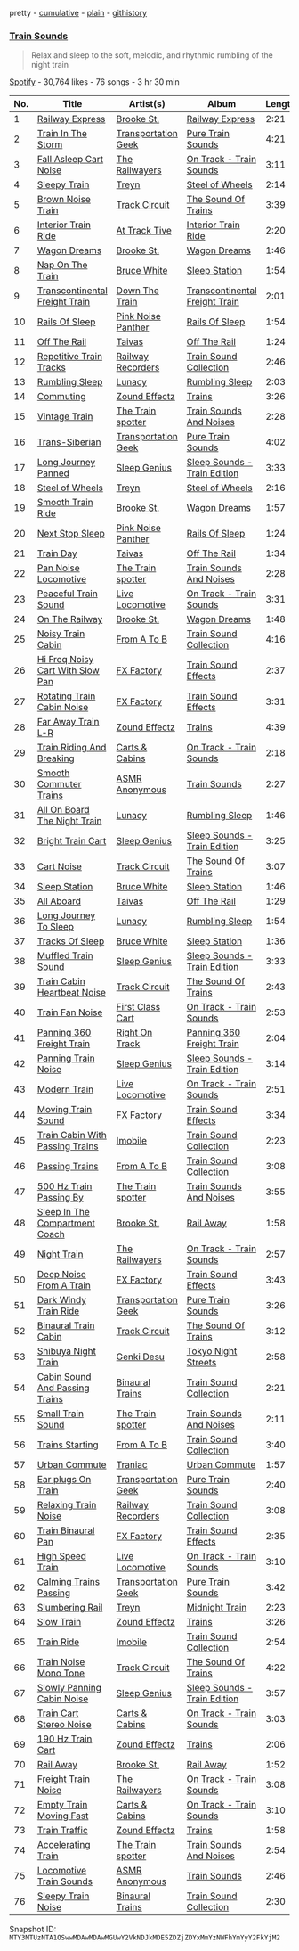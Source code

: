 pretty - [cumulative](/playlists/cumulative/37i9dQZF1DX9mxKt6WorzQ.md) - [plain](/playlists/plain/37i9dQZF1DX9mxKt6WorzQ) - [githistory](https://github.githistory.xyz/mackorone/spotify-playlist-archive/blob/main/playlists/plain/37i9dQZF1DX9mxKt6WorzQ)

### [Train Sounds](https://open.spotify.com/playlist/37i9dQZF1DX9mxKt6WorzQ)

> Relax and sleep to the soft, melodic, and rhythmic rumbling of the night train

[Spotify](https://open.spotify.com/user/spotify) - 30,764 likes - 76 songs - 3 hr 30 min

| No. | Title | Artist(s) | Album | Length |
|---|---|---|---|---|
| 1 | [Railway Express](https://open.spotify.com/track/57w2PtfGRtww8JYBrKV9HZ) | [Brooke St.](https://open.spotify.com/artist/1YCAJzn4RldXoowAlME5uB) | [Railway Express](https://open.spotify.com/album/3cGGU3QEfRMF1bstbe4zzV) | 2:21 |
| 2 | [Train In The Storm](https://open.spotify.com/track/77tXYTyluogxvdeUQDU3UW) | [Transportation Geek](https://open.spotify.com/artist/1WyV3XMcKRnrFsZt8KEWWI) | [Pure Train Sounds](https://open.spotify.com/album/50aCr83mi5PzJWDz6OFfti) | 4:21 |
| 3 | [Fall Asleep Cart Noise](https://open.spotify.com/track/69HPeOUxRupzMaZbxuHwtA) | [The Railwayers](https://open.spotify.com/artist/2YdRFg3oHeTDQi1OMLg95m) | [On Track \- Train Sounds](https://open.spotify.com/album/4KPbPPnnYMa4AIvHVEGmcu) | 3:11 |
| 4 | [Sleepy Train](https://open.spotify.com/track/2ramaiWalLOjWQLO46GJpn) | [Treyn](https://open.spotify.com/artist/6k55b19QHSIaukTKfIeQ7X) | [Steel of Wheels](https://open.spotify.com/album/0EDPgMo24oomhLxwlNfthe) | 2:14 |
| 5 | [Brown Noise Train](https://open.spotify.com/track/0gF7MgxBQJIx042PGbrWFr) | [Track Circuit](https://open.spotify.com/artist/7i2c7GB766bUWAiBN6yHuZ) | [The Sound Of Trains](https://open.spotify.com/album/33poigFw5SFmd6JjPh3kkA) | 3:39 |
| 6 | [Interior Train Ride](https://open.spotify.com/track/50Tlfmjf4bKfh7pLyrHbV4) | [At Track Tive](https://open.spotify.com/artist/7C3SNSvPH7zuGBVF0qR3PU) | [Interior Train Ride](https://open.spotify.com/album/2lPRdwNlIGGUSgz710vWJo) | 2:20 |
| 7 | [Wagon Dreams](https://open.spotify.com/track/0Eb1UJetNfc5KLFQd0rEtu) | [Brooke St.](https://open.spotify.com/artist/1YCAJzn4RldXoowAlME5uB) | [Wagon Dreams](https://open.spotify.com/album/6XiHNgQZrR3gutfWS1LfP1) | 1:46 |
| 8 | [Nap On The Train](https://open.spotify.com/track/3jyEGsc1Tca4MygygNiNDn) | [Bruce White](https://open.spotify.com/artist/4mzeWWSIsYV5WMOWtNkZ0x) | [Sleep Station](https://open.spotify.com/album/6euGL8NW5DCmFiZrdlYxy5) | 1:54 |
| 9 | [Transcontinental Freight Train](https://open.spotify.com/track/2aJtPlvgbYXSgTOoIiHEV2) | [Down The Train](https://open.spotify.com/artist/1qcOPMp8lzUDgyH352stxj) | [Transcontinental Freight Train](https://open.spotify.com/album/4v0whoC5vTY7MSnbVRQ1dz) | 2:01 |
| 10 | [Rails Of Sleep](https://open.spotify.com/track/06D7NhSXIs1k8nG5jT0uP5) | [Pink Noise Panther](https://open.spotify.com/artist/0qJsh3RHy0fi68ruyX3Kjf) | [Rails Of Sleep](https://open.spotify.com/album/6CzQdyEuURFqqVmXZeMdRq) | 1:54 |
| 11 | [Off The Rail](https://open.spotify.com/track/1Gfgi34GAcfU0j3hwOdl8i) | [Taivas](https://open.spotify.com/artist/458m1hra3eVTKqtfyAqRnt) | [Off The Rail](https://open.spotify.com/album/2q9pluDNqPcfU5BpLtad0q) | 1:24 |
| 12 | [Repetitive Train Tracks](https://open.spotify.com/track/2a3fYmhmyREEvFT3hQVk8u) | [Railway Recorders](https://open.spotify.com/artist/6RK3PgtGHNMqK9zQkqCHSF) | [Train Sound Collection](https://open.spotify.com/album/14yJi5EC1ZZc2aItBSE1OP) | 2:46 |
| 13 | [Rumbling Sleep](https://open.spotify.com/track/0Q6a7Wlfo4sF6yRtYWrxFW) | [Lunacy](https://open.spotify.com/artist/1YrzJskaD4814wEI0N3mof) | [Rumbling Sleep](https://open.spotify.com/album/0lQgSkapGUsZPzCnI3MqAt) | 2:03 |
| 14 | [Commuting](https://open.spotify.com/track/12zMnav0pnKWuN0vjmSS2k) | [Zound Effectz](https://open.spotify.com/artist/1gXnErhxU6okboLE4hXzfE) | [Trains](https://open.spotify.com/album/3ERFNp6zkwTixHX0wUy7Y3) | 3:26 |
| 15 | [Vintage Train](https://open.spotify.com/track/7vqy4Gx70hq9hEJwVd7My4) | [The Train spotter](https://open.spotify.com/artist/33Y7mnlPZciDSqY3zKKIuz) | [Train Sounds And Noises](https://open.spotify.com/album/6lwXMt7haok7iOhlyq1MFh) | 2:28 |
| 16 | [Trans\-Siberian](https://open.spotify.com/track/5gebtFptcfITb9IW9wTRWc) | [Transportation Geek](https://open.spotify.com/artist/1WyV3XMcKRnrFsZt8KEWWI) | [Pure Train Sounds](https://open.spotify.com/album/50aCr83mi5PzJWDz6OFfti) | 4:02 |
| 17 | [Long Journey Panned](https://open.spotify.com/track/5i7ija1oU1V0sJVbJtYTfz) | [Sleep Genius](https://open.spotify.com/artist/12feGAYnkGkOpubXHFo6rw) | [Sleep Sounds \- Train Edition](https://open.spotify.com/album/0hBj5gkqnrqbel84uaISGN) | 3:33 |
| 18 | [Steel of Wheels](https://open.spotify.com/track/45lylxAHZ9iGEa4bpDJPq1) | [Treyn](https://open.spotify.com/artist/6k55b19QHSIaukTKfIeQ7X) | [Steel of Wheels](https://open.spotify.com/album/0EDPgMo24oomhLxwlNfthe) | 2:16 |
| 19 | [Smooth Train Ride](https://open.spotify.com/track/0wqdQcCEGfT01H7bY3UIa9) | [Brooke St.](https://open.spotify.com/artist/1YCAJzn4RldXoowAlME5uB) | [Wagon Dreams](https://open.spotify.com/album/6XiHNgQZrR3gutfWS1LfP1) | 1:57 |
| 20 | [Next Stop Sleep](https://open.spotify.com/track/4NvPoE32Doo1fDJBuAFwMS) | [Pink Noise Panther](https://open.spotify.com/artist/0qJsh3RHy0fi68ruyX3Kjf) | [Rails Of Sleep](https://open.spotify.com/album/6CzQdyEuURFqqVmXZeMdRq) | 1:24 |
| 21 | [Train Day](https://open.spotify.com/track/4gU3wGZwzKTxoVwlT7WK8E) | [Taivas](https://open.spotify.com/artist/458m1hra3eVTKqtfyAqRnt) | [Off The Rail](https://open.spotify.com/album/2q9pluDNqPcfU5BpLtad0q) | 1:34 |
| 22 | [Pan Noise Locomotive](https://open.spotify.com/track/4I5gqsexHylUJnmi8bEnBW) | [The Train spotter](https://open.spotify.com/artist/33Y7mnlPZciDSqY3zKKIuz) | [Train Sounds And Noises](https://open.spotify.com/album/6lwXMt7haok7iOhlyq1MFh) | 2:28 |
| 23 | [Peaceful Train Sound](https://open.spotify.com/track/5wUvHyQ9XCvoYqG9SyzJI3) | [Live Locomotive](https://open.spotify.com/artist/4CFDsfQ5yeDw8J2l6hUr4m) | [On Track \- Train Sounds](https://open.spotify.com/album/4KPbPPnnYMa4AIvHVEGmcu) | 3:31 |
| 24 | [On The Railway](https://open.spotify.com/track/5567dJ8VPiIiwBw2TG3wkF) | [Brooke St.](https://open.spotify.com/artist/1YCAJzn4RldXoowAlME5uB) | [Wagon Dreams](https://open.spotify.com/album/6XiHNgQZrR3gutfWS1LfP1) | 1:48 |
| 25 | [Noisy Train Cabin](https://open.spotify.com/track/0hhgM94IBDLQKqEeqVlQWn) | [From A To B](https://open.spotify.com/artist/3DCP3x9FHOsIQk1TlKE040) | [Train Sound Collection](https://open.spotify.com/album/14yJi5EC1ZZc2aItBSE1OP) | 4:16 |
| 26 | [Hi Freq Noisy Cart With Slow Pan](https://open.spotify.com/track/1pkM10C9YGuCwYfJMHfM9m) | [FX Factory](https://open.spotify.com/artist/409gC0geMBaOqqq230slNU) | [Train Sound Effects](https://open.spotify.com/album/1bGI7fSb2szvXYOsr5xx3H) | 2:37 |
| 27 | [Rotating Train Cabin Noise](https://open.spotify.com/track/76LjcctEG7EEimFnvl14P8) | [FX Factory](https://open.spotify.com/artist/409gC0geMBaOqqq230slNU) | [Train Sound Effects](https://open.spotify.com/album/1bGI7fSb2szvXYOsr5xx3H) | 3:31 |
| 28 | [Far Away Train L\-R](https://open.spotify.com/track/0DnWSVZia2gTyJ9V8alQa2) | [Zound Effectz](https://open.spotify.com/artist/1gXnErhxU6okboLE4hXzfE) | [Trains](https://open.spotify.com/album/3ERFNp6zkwTixHX0wUy7Y3) | 4:39 |
| 29 | [Train Riding And Breaking](https://open.spotify.com/track/1kP7Cx3keqaQwwJJlJKsL5) | [Carts & Cabins](https://open.spotify.com/artist/6oN86OtOHCd8TVZlo33zg4) | [On Track \- Train Sounds](https://open.spotify.com/album/4KPbPPnnYMa4AIvHVEGmcu) | 2:18 |
| 30 | [Smooth Commuter Trains](https://open.spotify.com/track/29cpXYOLCYV0ODh9IyI69n) | [ASMR Anonymous](https://open.spotify.com/artist/1CBbKj7iORJ5c6Kzhx6fAC) | [Train Sounds](https://open.spotify.com/album/3ecy3moSyFlmMJ0FtdCYis) | 2:27 |
| 31 | [All On Board The Night Train](https://open.spotify.com/track/70eIVBEHRJecN0lXjE6JIq) | [Lunacy](https://open.spotify.com/artist/1YrzJskaD4814wEI0N3mof) | [Rumbling Sleep](https://open.spotify.com/album/0lQgSkapGUsZPzCnI3MqAt) | 1:46 |
| 32 | [Bright Train Cart](https://open.spotify.com/track/7EBwqt2BlCCNhDWSX3HGDH) | [Sleep Genius](https://open.spotify.com/artist/12feGAYnkGkOpubXHFo6rw) | [Sleep Sounds \- Train Edition](https://open.spotify.com/album/0hBj5gkqnrqbel84uaISGN) | 3:25 |
| 33 | [Cart Noise](https://open.spotify.com/track/7e4oU48H5NtPiUFTUNPtsW) | [Track Circuit](https://open.spotify.com/artist/7i2c7GB766bUWAiBN6yHuZ) | [The Sound Of Trains](https://open.spotify.com/album/33poigFw5SFmd6JjPh3kkA) | 3:07 |
| 34 | [Sleep Station](https://open.spotify.com/track/0JRR1J2l4NUWBvqshHmlXh) | [Bruce White](https://open.spotify.com/artist/4mzeWWSIsYV5WMOWtNkZ0x) | [Sleep Station](https://open.spotify.com/album/6euGL8NW5DCmFiZrdlYxy5) | 1:46 |
| 35 | [All Aboard](https://open.spotify.com/track/53Vv5zT2BZUB6HsKR1ZYC0) | [Taivas](https://open.spotify.com/artist/458m1hra3eVTKqtfyAqRnt) | [Off The Rail](https://open.spotify.com/album/2q9pluDNqPcfU5BpLtad0q) | 1:29 |
| 36 | [Long Journey To Sleep](https://open.spotify.com/track/2d1UtyidGzQSv7ojjdqfOA) | [Lunacy](https://open.spotify.com/artist/1YrzJskaD4814wEI0N3mof) | [Rumbling Sleep](https://open.spotify.com/album/0lQgSkapGUsZPzCnI3MqAt) | 1:54 |
| 37 | [Tracks Of Sleep](https://open.spotify.com/track/3YzV0YLvkT3DupOS2jebRD) | [Bruce White](https://open.spotify.com/artist/4mzeWWSIsYV5WMOWtNkZ0x) | [Sleep Station](https://open.spotify.com/album/6euGL8NW5DCmFiZrdlYxy5) | 1:36 |
| 38 | [Muffled Train Sound](https://open.spotify.com/track/72X3fieIPzZeoifUGi4yQL) | [Sleep Genius](https://open.spotify.com/artist/12feGAYnkGkOpubXHFo6rw) | [Sleep Sounds \- Train Edition](https://open.spotify.com/album/0hBj5gkqnrqbel84uaISGN) | 3:33 |
| 39 | [Train Cabin Heartbeat Noise](https://open.spotify.com/track/1mcm4foPxX8GXwJvWUVjrZ) | [Track Circuit](https://open.spotify.com/artist/7i2c7GB766bUWAiBN6yHuZ) | [The Sound Of Trains](https://open.spotify.com/album/33poigFw5SFmd6JjPh3kkA) | 2:43 |
| 40 | [Train Fan Noise](https://open.spotify.com/track/7JDwLRJ22sDhYDMq8KFgtO) | [First Class Cart](https://open.spotify.com/artist/2LsqvZdvao42CNKJ5Cohco) | [On Track \- Train Sounds](https://open.spotify.com/album/4KPbPPnnYMa4AIvHVEGmcu) | 2:53 |
| 41 | [Panning 360 Freight Train](https://open.spotify.com/track/0Xkaek8XTnGp7RrhK2NLz5) | [Right On Track](https://open.spotify.com/artist/2yaSX4WVWlMsUiwnzo3vcW) | [Panning 360 Freight Train](https://open.spotify.com/album/0e5KOyVbnPaMpfWA6Vcm7n) | 2:04 |
| 42 | [Panning Train Noise](https://open.spotify.com/track/22DA9MfDk4YhqP3zbxpp1R) | [Sleep Genius](https://open.spotify.com/artist/12feGAYnkGkOpubXHFo6rw) | [Sleep Sounds \- Train Edition](https://open.spotify.com/album/0hBj5gkqnrqbel84uaISGN) | 3:14 |
| 43 | [Modern Train](https://open.spotify.com/track/0gzmVDa2Ph4ASZlrS9tlsN) | [Live Locomotive](https://open.spotify.com/artist/4CFDsfQ5yeDw8J2l6hUr4m) | [On Track \- Train Sounds](https://open.spotify.com/album/4KPbPPnnYMa4AIvHVEGmcu) | 2:51 |
| 44 | [Moving Train Sound](https://open.spotify.com/track/2Q64Y5vG4PuS9qFCR8n84H) | [FX Factory](https://open.spotify.com/artist/409gC0geMBaOqqq230slNU) | [Train Sound Effects](https://open.spotify.com/album/1bGI7fSb2szvXYOsr5xx3H) | 3:34 |
| 45 | [Train Cabin With Passing Trains](https://open.spotify.com/track/3tUKDoU4xjdZiXbiUiRnUw) | [Imobile](https://open.spotify.com/artist/53CcMkmTx0CBO3MET943da) | [Train Sound Collection](https://open.spotify.com/album/14yJi5EC1ZZc2aItBSE1OP) | 2:23 |
| 46 | [Passing Trains](https://open.spotify.com/track/0X53VXgxvtSLf0ssXi3Wmz) | [From A To B](https://open.spotify.com/artist/3DCP3x9FHOsIQk1TlKE040) | [Train Sound Collection](https://open.spotify.com/album/14yJi5EC1ZZc2aItBSE1OP) | 3:08 |
| 47 | [500 Hz Train Passing By](https://open.spotify.com/track/0hPJlFzAdYmmbHAH1HkruU) | [The Train spotter](https://open.spotify.com/artist/33Y7mnlPZciDSqY3zKKIuz) | [Train Sounds And Noises](https://open.spotify.com/album/6lwXMt7haok7iOhlyq1MFh) | 3:55 |
| 48 | [Sleep In The Compartment Coach](https://open.spotify.com/track/4GdXYIWxr87L3jyOpQ2GCG) | [Brooke St.](https://open.spotify.com/artist/1YCAJzn4RldXoowAlME5uB) | [Rail Away](https://open.spotify.com/album/2TyTEgQJnzhMP8mrS6sQxT) | 1:58 |
| 49 | [Night Train](https://open.spotify.com/track/3ANYHvJllwYYxKt20U3FZi) | [The Railwayers](https://open.spotify.com/artist/2YdRFg3oHeTDQi1OMLg95m) | [On Track \- Train Sounds](https://open.spotify.com/album/4KPbPPnnYMa4AIvHVEGmcu) | 2:57 |
| 50 | [Deep Noise From A Train](https://open.spotify.com/track/5iIkcQKPchNUCEswr61GqQ) | [FX Factory](https://open.spotify.com/artist/409gC0geMBaOqqq230slNU) | [Train Sound Effects](https://open.spotify.com/album/1bGI7fSb2szvXYOsr5xx3H) | 3:43 |
| 51 | [Dark Windy Train Ride](https://open.spotify.com/track/7xeKsRRrf2iK1KsCUjidg6) | [Transportation Geek](https://open.spotify.com/artist/1WyV3XMcKRnrFsZt8KEWWI) | [Pure Train Sounds](https://open.spotify.com/album/50aCr83mi5PzJWDz6OFfti) | 3:26 |
| 52 | [Binaural Train Cabin](https://open.spotify.com/track/6pPC5Ek0ETJpT6wMyaFk6o) | [Track Circuit](https://open.spotify.com/artist/7i2c7GB766bUWAiBN6yHuZ) | [The Sound Of Trains](https://open.spotify.com/album/33poigFw5SFmd6JjPh3kkA) | 3:12 |
| 53 | [Shibuya Night Train](https://open.spotify.com/track/2cifMzH5wCOW2EIKnsbCjz) | [Genki Desu](https://open.spotify.com/artist/6Qf1TunOhzHCzTiIwZNrMp) | [Tokyo Night Streets](https://open.spotify.com/album/0y2b7qJD8gnorRoD0Av0dD) | 2:58 |
| 54 | [Cabin Sound And Passing Trains](https://open.spotify.com/track/7oSj7HLzlJr2wl6W22vezE) | [Binaural Trains](https://open.spotify.com/artist/1GWRwEp77PEypj22vVUuvP) | [Train Sound Collection](https://open.spotify.com/album/14yJi5EC1ZZc2aItBSE1OP) | 2:21 |
| 55 | [Small Train Sound](https://open.spotify.com/track/7a7JRIGTqTaXd1wJQA42qh) | [The Train spotter](https://open.spotify.com/artist/33Y7mnlPZciDSqY3zKKIuz) | [Train Sounds And Noises](https://open.spotify.com/album/6lwXMt7haok7iOhlyq1MFh) | 2:11 |
| 56 | [Trains Starting](https://open.spotify.com/track/2tltQ8IwzgUUtpPtEDdJJS) | [From A To B](https://open.spotify.com/artist/3DCP3x9FHOsIQk1TlKE040) | [Train Sound Collection](https://open.spotify.com/album/14yJi5EC1ZZc2aItBSE1OP) | 3:40 |
| 57 | [Urban Commute](https://open.spotify.com/track/3JEsWPI5oDNuWOJ7gxvI20) | [Traniac](https://open.spotify.com/artist/4UwyKNY22p7LEPPNEWDKaM) | [Urban Commute](https://open.spotify.com/album/5fVvbqwXGiq3VB7vMu4usI) | 1:57 |
| 58 | [Ear plugs On Train](https://open.spotify.com/track/52fdttDpxSGWFvjNQC1MtF) | [Transportation Geek](https://open.spotify.com/artist/1WyV3XMcKRnrFsZt8KEWWI) | [Pure Train Sounds](https://open.spotify.com/album/50aCr83mi5PzJWDz6OFfti) | 2:40 |
| 59 | [Relaxing Train Noise](https://open.spotify.com/track/0UrT4utKrLNVuT6bGM3QoR) | [Railway Recorders](https://open.spotify.com/artist/6RK3PgtGHNMqK9zQkqCHSF) | [Train Sound Collection](https://open.spotify.com/album/14yJi5EC1ZZc2aItBSE1OP) | 3:08 |
| 60 | [Train Binaural Pan](https://open.spotify.com/track/5pTIlrcNxxUzeLZQqyIQql) | [FX Factory](https://open.spotify.com/artist/409gC0geMBaOqqq230slNU) | [Train Sound Effects](https://open.spotify.com/album/1bGI7fSb2szvXYOsr5xx3H) | 2:35 |
| 61 | [High Speed Train](https://open.spotify.com/track/4iXqqc94IWbz5ne7jB2bNz) | [Live Locomotive](https://open.spotify.com/artist/4CFDsfQ5yeDw8J2l6hUr4m) | [On Track \- Train Sounds](https://open.spotify.com/album/4KPbPPnnYMa4AIvHVEGmcu) | 3:10 |
| 62 | [Calming Trains Passing](https://open.spotify.com/track/3ECW5iX2Ec99jRqysjTjLG) | [Transportation Geek](https://open.spotify.com/artist/1WyV3XMcKRnrFsZt8KEWWI) | [Pure Train Sounds](https://open.spotify.com/album/50aCr83mi5PzJWDz6OFfti) | 3:42 |
| 63 | [Slumbering Rail](https://open.spotify.com/track/5fZ2lCLqlnnDzg5y0HxWMH) | [Treyn](https://open.spotify.com/artist/6k55b19QHSIaukTKfIeQ7X) | [Midnight Train](https://open.spotify.com/album/5IWEkdPfaZR0WCMeBpXSCV) | 2:23 |
| 64 | [Slow Train](https://open.spotify.com/track/1Hz32r4uZXKF1I8CibhcBP) | [Zound Effectz](https://open.spotify.com/artist/1gXnErhxU6okboLE4hXzfE) | [Trains](https://open.spotify.com/album/3ERFNp6zkwTixHX0wUy7Y3) | 3:26 |
| 65 | [Train Ride](https://open.spotify.com/track/4c9nl4faS0nborbnJBLtLu) | [Imobile](https://open.spotify.com/artist/53CcMkmTx0CBO3MET943da) | [Train Sound Collection](https://open.spotify.com/album/14yJi5EC1ZZc2aItBSE1OP) | 2:54 |
| 66 | [Train Noise Mono Tone](https://open.spotify.com/track/0wsbFG28anOXC7JT2QENkq) | [Track Circuit](https://open.spotify.com/artist/7i2c7GB766bUWAiBN6yHuZ) | [The Sound Of Trains](https://open.spotify.com/album/33poigFw5SFmd6JjPh3kkA) | 4:22 |
| 67 | [Slowly Panning Cabin Noise](https://open.spotify.com/track/3hyM4v2n3XlYZxihpOowRf) | [Sleep Genius](https://open.spotify.com/artist/12feGAYnkGkOpubXHFo6rw) | [Sleep Sounds \- Train Edition](https://open.spotify.com/album/0hBj5gkqnrqbel84uaISGN) | 3:57 |
| 68 | [Train Cart Stereo Noise](https://open.spotify.com/track/0FC1tacGtMA1ri9sbS0lLG) | [Carts & Cabins](https://open.spotify.com/artist/6oN86OtOHCd8TVZlo33zg4) | [On Track \- Train Sounds](https://open.spotify.com/album/4KPbPPnnYMa4AIvHVEGmcu) | 3:03 |
| 69 | [190 Hz Train Cart](https://open.spotify.com/track/59pBGvi5FUnEhLiptNfkYO) | [Zound Effectz](https://open.spotify.com/artist/1gXnErhxU6okboLE4hXzfE) | [Trains](https://open.spotify.com/album/3ERFNp6zkwTixHX0wUy7Y3) | 2:06 |
| 70 | [Rail Away](https://open.spotify.com/track/3tECLyeHW37YTH5SkrpQbd) | [Brooke St.](https://open.spotify.com/artist/1YCAJzn4RldXoowAlME5uB) | [Rail Away](https://open.spotify.com/album/2TyTEgQJnzhMP8mrS6sQxT) | 1:52 |
| 71 | [Freight Train Noise](https://open.spotify.com/track/2KJV4cimEyS5M3LQrF1HUu) | [The Railwayers](https://open.spotify.com/artist/2YdRFg3oHeTDQi1OMLg95m) | [On Track \- Train Sounds](https://open.spotify.com/album/4KPbPPnnYMa4AIvHVEGmcu) | 3:08 |
| 72 | [Empty Train Moving Fast](https://open.spotify.com/track/3JH7DivN1orlSkpSSgQjIB) | [Carts & Cabins](https://open.spotify.com/artist/6oN86OtOHCd8TVZlo33zg4) | [On Track \- Train Sounds](https://open.spotify.com/album/4KPbPPnnYMa4AIvHVEGmcu) | 3:10 |
| 73 | [Train Traffic](https://open.spotify.com/track/0Jvas1pWnnSGgge71TN2AV) | [Zound Effectz](https://open.spotify.com/artist/1gXnErhxU6okboLE4hXzfE) | [Trains](https://open.spotify.com/album/3ERFNp6zkwTixHX0wUy7Y3) | 1:58 |
| 74 | [Accelerating Train](https://open.spotify.com/track/0mj67mjTTiKXtzLdF8DY2D) | [The Train spotter](https://open.spotify.com/artist/33Y7mnlPZciDSqY3zKKIuz) | [Train Sounds And Noises](https://open.spotify.com/album/6lwXMt7haok7iOhlyq1MFh) | 2:54 |
| 75 | [Locomotive Train Sounds](https://open.spotify.com/track/76YxoIhtrVZf5N99zbJAOI) | [ASMR Anonymous](https://open.spotify.com/artist/1CBbKj7iORJ5c6Kzhx6fAC) | [Train Sounds](https://open.spotify.com/album/3ecy3moSyFlmMJ0FtdCYis) | 2:46 |
| 76 | [Sleepy Train Noise](https://open.spotify.com/track/6IhCVL0RABB6TasrKYaWuV) | [Binaural Trains](https://open.spotify.com/artist/1GWRwEp77PEypj22vVUuvP) | [Train Sound Collection](https://open.spotify.com/album/14yJi5EC1ZZc2aItBSE1OP) | 2:30 |

Snapshot ID: `MTY3MTUzNTA1OSwwMDAwMDAwMGUwY2VkNDJkMDE5ZDZjZDYxMmYzNWFhYmYyY2FkYjM2`
